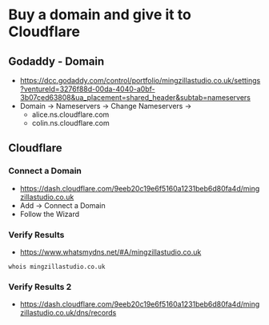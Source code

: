 # Buy a domain and give it to Cloudflare

## Godaddy - Domain
- https://dcc.godaddy.com/control/portfolio/mingzillastudio.co.uk/settings?ventureId=3276f88d-00da-4040-a0bf-3b07ced63808&ua_placement=shared_header&subtab=nameservers
- Domain -> Nameservers -> Change Nameservers ->
  - alice.ns.cloudflare.com
  - colin.ns.cloudflare.com

## Cloudflare

### Connect a Domain
- https://dash.cloudflare.com/9eeb20c19e6f5160a1231beb6d80fa4d/mingzillastudio.co.uk
- Add -> Connect a Domain
- Follow the Wizard

### Verify Results

- https://www.whatsmydns.net/#A/mingzillastudio.co.uk

```shell
whois mingzillastudio.co.uk
```

### Verify Results 2
- https://dash.cloudflare.com/9eeb20c19e6f5160a1231beb6d80fa4d/mingzillastudio.co.uk/dns/records